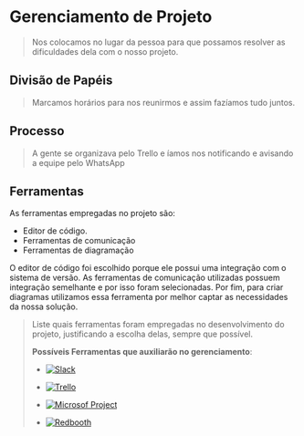 # Gerenciamento de Projeto

> Nos colocamos no lugar da pessoa para que possamos resolver as dificuldades dela com o nosso projeto. 


## Divisão de Papéis

> Marcamos horários para nos reunirmos e assim fazíamos tudo juntos.


## Processo

> A gente se organizava pelo Trello e íamos nos notificando e avisando a equipe pelo WhatsApp


## Ferramentas

As ferramentas empregadas no projeto são:

- Editor de código.
- Ferramentas de comunicação
- Ferramentas de diagramação

O editor de código foi escolhido porque ele possui uma integração com o
sistema de versão. As ferramentas de comunicação utilizadas possuem
integração semelhante e por isso foram selecionadas. Por fim, para criar
diagramas utilizamos essa ferramenta por melhor captar as
necessidades da nossa solução.

> Liste quais ferramentas foram empregadas no desenvolvimento do
> projeto, justificando a escolha delas, sempre que possível.
> 
> **Possíveis Ferramentas que auxiliarão no gerenciamento**: 
> - [![Slack](images/slack.jpg)](https://slack.com/)
> - [![Trello](images/trello.png)](https://trello.com/)
> 
> - [![Microsof Project](images/project.png)](https://products.office.com/pt-br/project/project-and-portfolio-management-software)
> - [![Redbooth](images/redbooth.png)](https://redbooth.com/)
